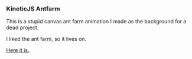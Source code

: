 ### KineticJS Antfarm

This is a stupid canvas ant farm animation I made as the background for a dead project. 

I liked the ant farm, so it lives on.

[Here it is.](http://mcfunley.github.io/kinetic-antfarm/)
